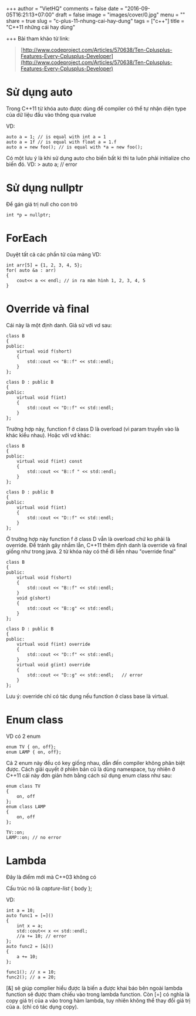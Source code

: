 +++
author = "VietHQ"
comments = false
date = "2016-09-05T16:21:13+07:00"
draft = false
image = "images/cover/0.jpg"
menu = ""
share = true
slug = "c-plus-11-nhung-cai-hay-dung"
tags = ["c++"]
title = "C++11 những cái hay dùng"

+++
Bài tham khảo từ link: 

> [http://www.codeproject.com/Articles/570638/Ten-Cplusplus-Features-Every-Cplusplus-Developer](http://www.codeproject.com/Articles/570638/Ten-Cplusplus-Features-Every-Cplusplus-Developer)

# Sử dụng auto

Trong C++11 từ khóa auto được dùng để compiler có thể tự nhận diện type của dữ liệu đầu vào thông qua rvalue

VD:

```
auto a = 1; // is equal with int a = 1
auto a = 1f // is equal with float a = 1.f
auto a = new foo(); // is equal with *a = new foo();
```

Có một lưu ý là khi sử dụng auto cho biến bất kì thì ta luôn phải initialize cho biến đó.
VD: > auto a; // error

# Sử dụng nullptr

Để gán giá trị null cho con trỏ

```
int *p = nullptr;
```

# ForEach
Duyệt tất cả các phần tử của mảng
VD:

```
int arr[5] = {1, 2, 3, 4, 5};
for( auto &a : arr)
{
    cout<< a << endl; // in ra màn hình 1, 2, 3, 4, 5
}
```

# Override và final

Cái này là một định danh.
Giả sử với vd sau:

```
class B
{
public:
    virtual void f(short)
    {
        std::cout << "B::f" << std::endl;
    }
};

class D : public B
{
public:
    virtual void f(int)
    {
        std::cout << "D::f" << std::endl;
    }
};
```

Trường hợp này, function f ở class D là overload (vì param truyền vào là khác kiểu nhau).
Hoặc với vd khác:

```
class B
{
public:
    virtual void f(int) const
    {
        std::cout << "B::f " << std::endl;
    }
};

class D : public B
{
public:
    virtual void f(int)
    {
        std::cout << "D::f" << std::endl;
    }
};
```

Ở trường hợp này function f ở class D vẫn là overload chứ ko phải là override. Để tránh gây nhầm lẫn, C++11 thêm định danh là override và final giống như trong java. 2 từ khóa này có thể đi liền nhau "override final"

```
class B
{
public:
    virtual void f(short)
    {
        std::cout << "B::f" << std::endl;
    }
    void g(short)
    {
        std::cout << "B::g" << std::endl;
    }
};

class D : public B
{
public:
    virtual void f(int) override
    {
        std::cout << "D::f" << std::endl;
    }
    virtual void g(int) override
    {
        std::cout << "D::g" << std::endl;   // error
    }
};
```

Lưu ý: override chỉ có tác dụng nếu function ở class base là virtual.

# Enum class

VD có 2 enum

```
enum TV { on, off};
enum LAMP { on, off};
```

Cả 2 enum này đều có key giống nhau, dẫn đến compiler không phân biệt
được. Cách giải quyết ở phiên bản cũ là dùng namespace, tuy nhiên ở
C++11 cái này đơn giản hơn bằng cách sử dụng enum class như sau:

```
enum class TV
{
    on, off
};
enum class LAMP
{
    on, off
};

TV::on;
LAMP::on; // no error
```

# Lambda

Đây là điểm mới mà C++03 không có

Cấu trúc nó là *capture-list* { body };

VD:

```
int a = 10;
auto func1 = [=]()
{
    int x = a;
    std::cout<< x << std::endl;
    //a += 10; // error
};
auto func2 = [&]()
{
    a += 10;
};

func1(); // x = 10;
func2(); // a = 20;
```

[&] sẽ giúp complier hiểu được là biến a được khai báo
bên ngoài lambda function sẽ được tham chiếu vào trong lambda function.
Còn [=] có nghĩa là copy giá trị của a vào trong hàm lambda, tuy nhiên
không thể thay đổi giá trị của a. (chỉ có tác dụng copy).

